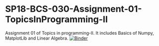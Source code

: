 # SP18-BCS-030-Assignment-01-TopicsInProgramming-II
Assignment 01 of Topics in programming-II. It includes Basics of Numpy, MatplotLib and Linear Algebra.
[![Binder](https://mybinder.org/badge_logo.svg)](https://mybinder.org/v2/gh/AsadZahed/SP18-BCS-030-Assignment-01-TopicsInProgramming-II.git/master)
